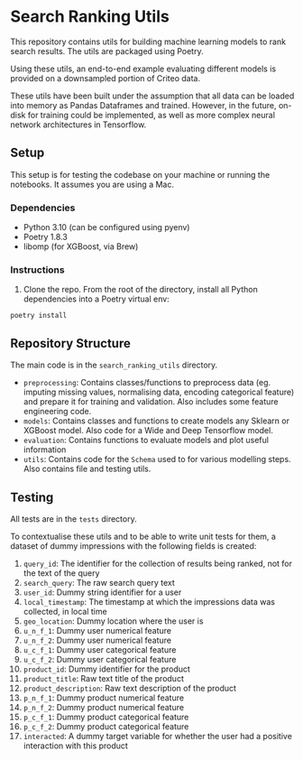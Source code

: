 # Search Ranking Utils

This repository contains utils for building machine learning models to rank search results. The utils are packaged using Poetry.

Using these utils, an end-to-end example evaluating different models is provided on a downsampled portion of Criteo data.

These utils have been built under the assumption that all data can be loaded into memory as Pandas Dataframes and trained. However, in the future, on-disk for training could be implemented, as well as more complex neural network architectures in Tensorflow.

## Setup

This setup is for testing the codebase on your machine or running the notebooks. It assumes you are using a Mac.

### Dependencies

- Python 3.10 (can be configured using pyenv)
- Poetry 1.8.3
- libomp (for XGBoost, via Brew)

### Instructions

1. Clone the repo. From the root of the directory, install all Python dependencies into a Poetry virtual env:

```
poetry install
```

## Repository Structure

The main code is in the `search_ranking_utils` directory.

- `preprocessing`: Contains classes/functions to preprocess data (eg. imputing missing values, normalising data, encoding categorical feature) and prepare it for training and validation. Also includes some feature engineering code.
- `models`: Contains classes and functions to create models any Sklearn or XGBoost model. Also code for a Wide and Deep Tensorflow model.
- `evaluation`: Contains functions to evaluate models and plot useful information
- `utils`: Contains code for the `Schema` used to for various modelling steps. Also contains file and testing utils.

## Testing

All tests are in the `tests` directory.

To contextualise these utils and to be able to write unit tests for them, a dataset of dummy impressions with the following fields is created:

1. `query_id`: The identifier for the collection of results being ranked, not for the text of the query
1. `search_query`: The raw search query text
1. `user_id`: Dummy string identifier for a user
1. `local_timestamp`: The timestamp at which the impressions data was collected, in local time
1. `geo_location`: Dummy location where the user is
1. `u_n_f_1`: Dummy user numerical feature
1. `u_n_f_2`: Dummy user numerical feature
1. `u_c_f_1`: Dummy user categorical feature
1. `u_c_f_2`: Dummy user categorical feature
1. `product_id`: Dummy identifier for the product
1. `product_title`: Raw text title of the product
1. `product_description`: Raw text description of the product
1. `p_n_f_1`: Dummy product numerical feature
1. `p_n_f_2`: Dummy product numerical feature
1. `p_c_f_1`: Dummy product categorical feature
1. `p_c_f_2`: Dummy product categorical feature
1. `interacted`: A dummy target variable for whether the user had a positive interaction with this product
